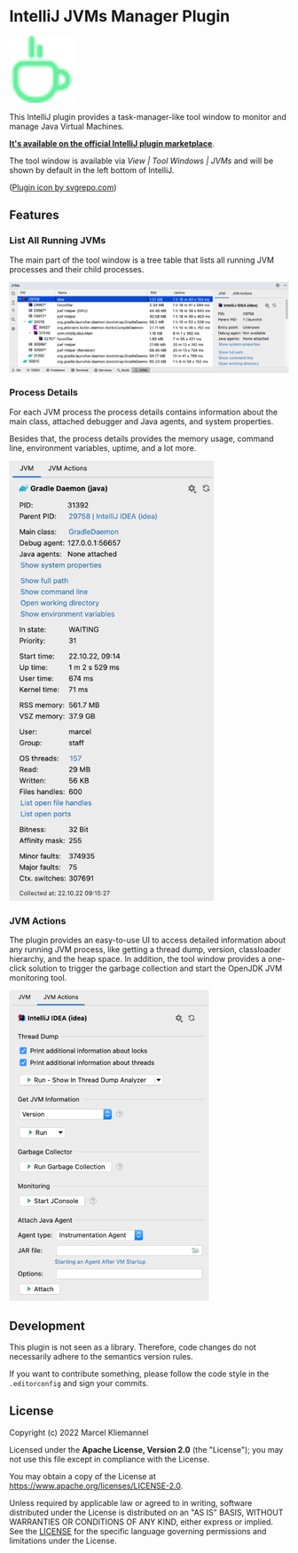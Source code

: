 # IntelliJ JVMs Manager Plugin

<img src="src/main/resources/META-INF/pluginIcon.svg" alt="Plugin Logo" width="120px"/>

This IntelliJ plugin provides a task-manager-like tool window to monitor and manage Java Virtual Machines.

[**It's available on the official IntelliJ plugin marketplace**](https://plugins.jetbrains.com/plugin/19464-jvms-manager).

The tool window is available via *View | Tool Windows | JVMs* and will be shown by default in the left bottom of IntelliJ.

([Plugin icon by svgrepo.com](https://www.svgrepo.com))

## Features

### List All Running JVMs

The main part of the tool window is a tree table that lists all running JVM processes and their child processes.

<img src="screenshots/jvms-table.png" alt="Running JVMs Overview" width="989px"/>

### Process Details

For each JVM process the process details contains information about the main class, attached debugger and Java agents, and system properties.

Besides that, the process details provides the memory usage, command line, environment variables, uptime, and a lot more.

<img src="screenshots/jvm-process-details.png" alt="JVM Process Details" width="369px"/>

### JVM Actions

The plugin provides an easy-to-use UI to access detailed information about any running JVM process, like getting a thread dump, version, classloader hierarchy, and the heap space. In addition, the tool window provides a one-click solution to trigger the garbage collection and start the OpenJDK JVM monitoring tool.

<img src="screenshots/jvm-actions.png" alt="JVM Actions" width="360px"/>

## Development

This plugin is not seen as a library. Therefore, code changes do not necessarily adhere to the semantics version rules.

If you want to contribute something, please follow the code style in the `.editorconfig` and sign your commits.

## License

Copyright (c) 2022 Marcel Kliemannel

Licensed under the **Apache License, Version 2.0** (the "License"); you may not use this file except in compliance with the License.

You may obtain a copy of the License at <https://www.apache.org/licenses/LICENSE-2.0>.

Unless required by applicable law or agreed to in writing, software distributed under the License is distributed on an "AS IS" BASIS, WITHOUT WARRANTIES OR CONDITIONS OF ANY KIND, either express or implied. See the [LICENSE](./LICENSE) for the specific language governing permissions and limitations under the License.
